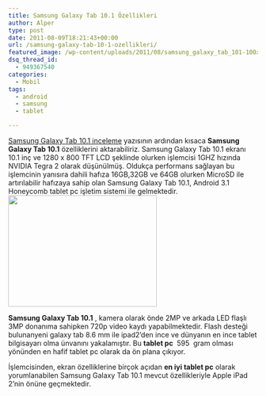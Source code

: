 ```yaml
---
title: Samsung Galaxy Tab 10.1 Özellikleri
author: Alper
type: post
date: 2011-08-09T18:21:43+00:00
url: /samsung-galaxy-tab-10-1-ozellikleri/
featured_image: /wp-content/uploads/2011/08/samsung_galaxy_tab_101-100x100.jpg
dsq_thread_id:
  - 949367540
categories:
  - Mobil
tags:
  - android
  - samsung
  - tablet

---
```

[Samsung Galaxy Tab 10.1 inceleme][1] yazısının ardından kısaca **Samsung Galaxy Tab 10.1** özelliklerini aktarabiliriz. Samsung Galaxy Tab 10.1 ekranı 10.1 inç ve 1280 x 800 TFT LCD şeklinde olurken işlemcisi 1GHZ hızında NVIDIA Tegra 2 olarak düşünülmüş. Oldukça performans sağlayan bu işlemcinin yanısıra dahili hafıza 16GB,32GB ve 64GB olurken MicroSD ile artırılabilir hafızaya sahip olan Samsung Galaxy Tab 10.1, Android 3.1 Honeycomb tablet pc işletim sistemi ile gelmektedir.<img class="alignright size-full wp-image-6391" title="samsung_galaxy_tab_101" src="https://www.murekkep.org/wp-content/uploads/2011/08/samsung_galaxy_tab_101.jpg" alt="" width="300" height="225" /> 

**Samsung Galaxy Tab 10.1** , kamera olarak önde 2MP ve arkada LED flaşlı 3MP donanıma sahipken 720p video kaydı yapabilmektedir. Flash desteği bulunanyeni galaxy tab 8.6 mm ile ipad2&#8217;den ince ve dünyanın en ince tablet bilgisayarı olma ünvanını yakalamıştır. Bu **tablet pc**  595  gram olması yönünden en hafif tablet pc olarak da ön plana çıkıyor.

İşlemcisinden, ekran özelliklerine birçok açıdan **en iyi tablet pc** olarak yorumlanabilen Samsung Galaxy Tab 10.1 mevcut özellikleriyle Apple iPad 2&#8217;nin önüne geçmektedir.

 [1]: https://www.murekkep.org/samsung-galaxy-tab-10-1-inceleme-6376